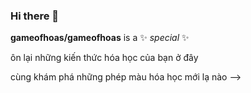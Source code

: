 ### Hi there 👋


**gameofhoas/gameofhoas** is a ✨ _special_ ✨






ôn lại những kiến thức hóa học của bạn ở đây



cùng khám phá những phép màu hóa học mới lạ nào
-->
